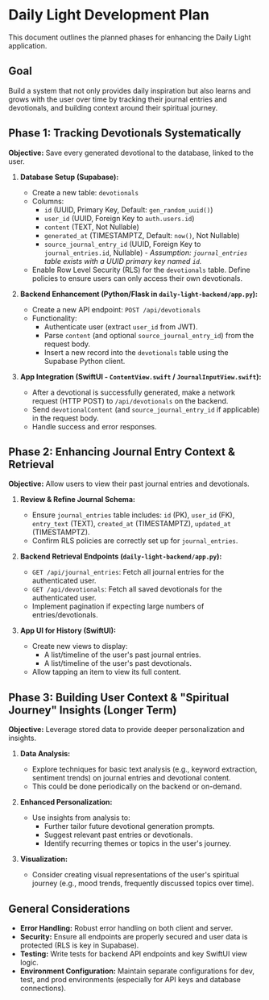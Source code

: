 # Daily Light Development Plan

This document outlines the planned phases for enhancing the Daily Light application.

## Goal
Build a system that not only provides daily inspiration but also learns and grows with the user over time by tracking their journal entries and devotionals, and building context around their spiritual journey.

## Phase 1: Tracking Devotionals Systematically

**Objective:** Save every generated devotional to the database, linked to the user.

1.  **Database Setup (Supabase):**
    *   Create a new table: `devotionals`
    *   Columns:
        *   `id` (UUID, Primary Key, Default: `gen_random_uuid()`)
        *   `user_id` (UUID, Foreign Key to `auth.users.id`)
        *   `content` (TEXT, Not Nullable)
        *   `generated_at` (TIMESTAMPTZ, Default: `now()`, Not Nullable)
        *   `source_journal_entry_id` (UUID, Foreign Key to `journal_entries.id`, Nullable) - *Assumption: `journal_entries` table exists with a UUID primary key named `id`.*
    *   Enable Row Level Security (RLS) for the `devotionals` table. Define policies to ensure users can only access their own devotionals.

2.  **Backend Enhancement (Python/Flask in `daily-light-backend/app.py`):**
    *   Create a new API endpoint: `POST /api/devotionals`
    *   Functionality:
        *   Authenticate user (extract `user_id` from JWT).
        *   Parse `content` (and optional `source_journal_entry_id`) from the request body.
        *   Insert a new record into the `devotionals` table using the Supabase Python client.

3.  **App Integration (SwiftUI - `ContentView.swift` / `JournalInputView.swift`):**
    *   After a devotional is successfully generated, make a network request (HTTP POST) to `/api/devotionals` on the backend.
    *   Send `devotionalContent` (and `source_journal_entry_id` if applicable) in the request body.
    *   Handle success and error responses.

## Phase 2: Enhancing Journal Entry Context & Retrieval

**Objective:** Allow users to view their past journal entries and devotionals.

1.  **Review & Refine Journal Schema:**
    *   Ensure `journal_entries` table includes: `id` (PK), `user_id` (FK), `entry_text` (TEXT), `created_at` (TIMESTAMPTZ), `updated_at` (TIMESTAMPTZ).
    *   Confirm RLS policies are correctly set up for `journal_entries`.

2.  **Backend Retrieval Endpoints (`daily-light-backend/app.py`):**
    *   `GET /api/journal_entries`: Fetch all journal entries for the authenticated user.
    *   `GET /api/devotionals`: Fetch all saved devotionals for the authenticated user.
    *   Implement pagination if expecting large numbers of entries/devotionals.

3.  **App UI for History (SwiftUI):**
    *   Create new views to display:
        *   A list/timeline of the user's past journal entries.
        *   A list/timeline of the user's past devotionals.
    *   Allow tapping an item to view its full content.

## Phase 3: Building User Context & "Spiritual Journey" Insights (Longer Term)

**Objective:** Leverage stored data to provide deeper personalization and insights.

1.  **Data Analysis:**
    *   Explore techniques for basic text analysis (e.g., keyword extraction, sentiment trends) on journal entries and devotional content.
    *   This could be done periodically on the backend or on-demand.

2.  **Enhanced Personalization:**
    *   Use insights from analysis to:
        *   Further tailor future devotional generation prompts.
        *   Suggest relevant past entries or devotionals.
        *   Identify recurring themes or topics in the user's journey.

3.  **Visualization:**
    *   Consider creating visual representations of the user's spiritual journey (e.g., mood trends, frequently discussed topics over time).

## General Considerations
*   **Error Handling:** Robust error handling on both client and server.
*   **Security:** Ensure all endpoints are properly secured and user data is protected (RLS is key in Supabase).
*   **Testing:** Write tests for backend API endpoints and key SwiftUI view logic.
*   **Environment Configuration:** Maintain separate configurations for dev, test, and prod environments (especially for API keys and database connections). 